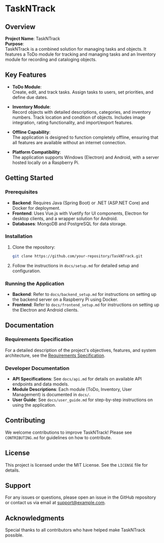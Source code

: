 # TaskNTrack

## Overview

**Project Name**: TaskNTrack  
**Purpose**:  
TaskNTrack is a combined solution for managing tasks and objects. It features a ToDo module for tracking and managing tasks and an Inventory module for recording and cataloging objects.

## Key Features

- **ToDo Module**:  
  Create, edit, and track tasks. Assign tasks to users, set priorities, and define due dates.

- **Inventory Module**:  
  Record objects with detailed descriptions, categories, and inventory numbers. Track location and condition of objects. Includes image integration, rating functionality, and import/export features.

- **Offline Capability**:  
  The application is designed to function completely offline, ensuring that all features are available without an internet connection.

- **Platform Compatibility**:  
  The application supports Windows (Electron) and Android, with a server hosted locally on a Raspberry Pi.

## Getting Started

### Prerequisites

- **Backend**: Requires Java (Spring Boot) or .NET (ASP.NET Core) and Docker for deployment.
- **Frontend**: Uses Vue.js with Vuetify for UI components, Electron for desktop clients, and a wrapper solution for Android.
- **Databases**: MongoDB and PostgreSQL for data storage.

### Installation

1. Clone the repository:
   ```bash
   git clone https://github.com/your-repository/TaskNTrack.git
   ```
2. Follow the instructions in `docs/setup.md` for detailed setup and configuration.

### Running the Application

- **Backend**: Refer to `docs/backend_setup.md` for instructions on setting up the backend server on a Raspberry Pi using Docker.
- **Frontend**: Refer to `docs/frontend_setup.md` for instructions on setting up the Electron and Android clients.

## Documentation

### Requirements Specification

For a detailed description of the project's objectives, features, and system architecture, see the [Requirements Specification](docs/requirements.md).

### Developer Documentation

- **API Specifications**: See `docs/api.md` for details on available API endpoints and data models.
- **Module Descriptions**: Each module (ToDo, Inventory, User Management) is documented in `docs/`.
- **User Guide**: See `docs/user_guide.md` for step-by-step instructions on using the application.

## Contributing

We welcome contributions to improve TaskNTrack! Please see `CONTRIBUTING.md` for guidelines on how to contribute.

## License

This project is licensed under the MIT License. See the `LICENSE` file for details.

## Support

For any issues or questions, please open an issue in the GitHub repository or contact us via email at support@example.com.

## Acknowledgments

Special thanks to all contributors who have helped make TaskNTrack possible.
